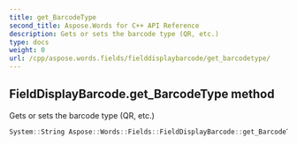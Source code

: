 ```yaml
---
title: get_BarcodeType
second_title: Aspose.Words for C++ API Reference
description: Gets or sets the barcode type (QR, etc.) 
type: docs
weight: 0
url: /cpp/aspose.words.fields/fielddisplaybarcode/get_barcodetype/
---
```

## FieldDisplayBarcode.get_BarcodeType method


Gets or sets the barcode type (QR, etc.)

```cpp
System::String Aspose::Words::Fields::FieldDisplayBarcode::get_BarcodeType()
```

